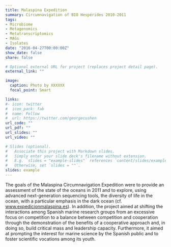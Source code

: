 ```yaml
---
title: Malaspina Expedition
summary: Circumnavigation of BIO Hespérides 2010-2011
tags:  
- Microbiome  
- Metagenomics  
- Metatranscriptomics  
- MAGs  
- Isolates  
date: "2016-04-27T00:00:00Z"  
show_date: false  
share: false  

# Optional external URL for project (replaces project detail page).
external_link: ""

image:
  caption: Photo by XXXXXX
  focal_point: Smart

links:
#- icon: twitter
#  icon_pack: fab
#  name: Follow
#  url: https://twitter.com/georgecushen
url_code: ""
url_pdf: ""
url_slides: ""
url_video: ""

# Slides (optional).
#   Associate this project with Markdown slides.
#   Simply enter your slide deck's filename without extension.
#   E.g. `slides = "example-slides"` references `content/slides/example-slides.md`.
#   Otherwise, set `slides = ""`.
slides: example
---
```


The goals of the Malaspina Circumnavigation Expedition were to provide an assessment of the state of the oceans in 2011 and to explore, using advanced next-generation sequencing tools, the diversity of life in the ocean, with a particular emphasis in the dark ocean (cf. www.expedicionmalaspina.es). In addition, the project aimed at shifting the interactions among Spanish marine research groups from an excessive focus on competition to a balance between competition and cooperation through the demonstration of the benefits of a cooperative approach and, in doing so, build critical mass and leadership capacity. Furthermore, it aimed at prompting the interest for marine science by the Spanish public and to foster scientific vocations among its youth.